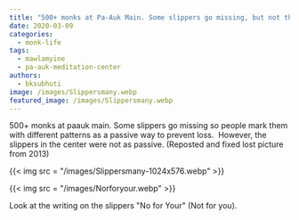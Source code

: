 ```yaml
---
title: "500+ monks at Pa-Auk Main. Some slippers go missing, but not these."
date: 2020-03-09
categories: 
  - monk-life
tags: 
  - mawlamyine
  - pa-auk-meditation-center
authors: 
  - bksubhuti
image: /images/Slippersmany.webp
featured_image: /images/Slippersmany.webp
---
```


500+ monks at paauk main. Some slippers go missing so people mark them with different patterns as a passive way to prevent loss.  However, the slippers in the center were not as passive. (Reposted and fixed lost picture from 2013)

{{< img src = "/images/Slippersmany-1024x576.webp" >}}

{{< img src = "/images/Norforyour.webp" >}}

Look at the writing on the slippers "No for Your" (Not for you).
